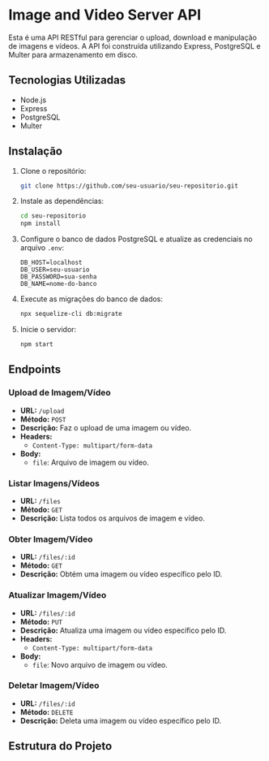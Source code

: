 # Image and Video Server API

Esta é uma API RESTful para gerenciar o upload, download e manipulação de imagens e vídeos. A API foi construída utilizando Express, PostgreSQL e Multer para armazenamento em disco.

## Tecnologias Utilizadas

- Node.js
- Express
- PostgreSQL
- Multer

## Instalação

1. Clone o repositório:
    ```bash
    git clone https://github.com/seu-usuario/seu-repositorio.git
    ```

2. Instale as dependências:
    ```bash
    cd seu-repositorio
    npm install
    ```

3. Configure o banco de dados PostgreSQL e atualize as credenciais no arquivo `.env`:
    ```
    DB_HOST=localhost
    DB_USER=seu-usuario
    DB_PASSWORD=sua-senha
    DB_NAME=nome-do-banco
    ```

4. Execute as migrações do banco de dados:
    ```bash
    npx sequelize-cli db:migrate
    ```

5. Inicie o servidor:
    ```bash
    npm start
    ```

## Endpoints

### Upload de Imagem/Vídeo

- **URL:** `/upload`
- **Método:** `POST`
- **Descrição:** Faz o upload de uma imagem ou vídeo.
- **Headers:**
  - `Content-Type: multipart/form-data`
- **Body:**
  - `file`: Arquivo de imagem ou vídeo.

### Listar Imagens/Vídeos

- **URL:** `/files`
- **Método:** `GET`
- **Descrição:** Lista todos os arquivos de imagem e vídeo.

### Obter Imagem/Vídeo

- **URL:** `/files/:id`
- **Método:** `GET`
- **Descrição:** Obtém uma imagem ou vídeo específico pelo ID.

### Atualizar Imagem/Vídeo

- **URL:** `/files/:id`
- **Método:** `PUT`
- **Descrição:** Atualiza uma imagem ou vídeo específico pelo ID.
- **Headers:**
  - `Content-Type: multipart/form-data`
- **Body:**
  - `file`: Novo arquivo de imagem ou vídeo.

### Deletar Imagem/Vídeo

- **URL:** `/files/:id`
- **Método:** `DELETE`
- **Descrição:** Deleta uma imagem ou vídeo específico pelo ID.

## Estrutura do Projeto
